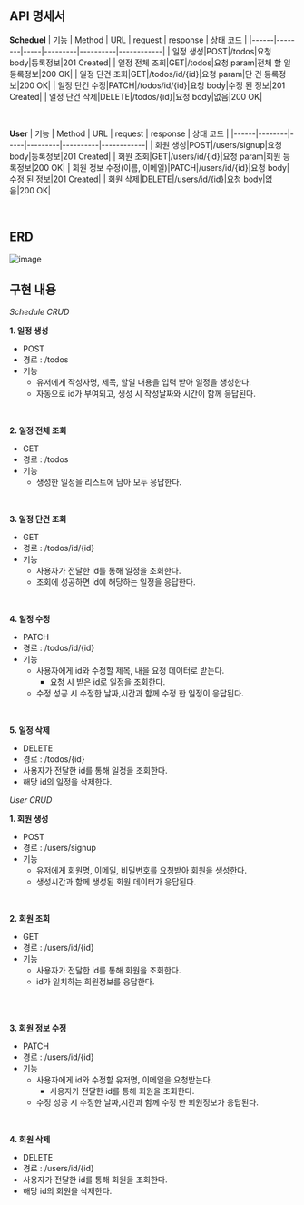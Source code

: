 API 명세서
------------
**Scheduel**
| 기능 | Method | URL | request | response | 상태 코드 |
|------|--------|-----|---------|----------|------------|
| 일정 생성|POST|/todos|요청 body|등록정보|201 Created|
| 일정 전체 조회|GET|/todos|요청 param|전체 할 일 등록정보|200 OK|
| 일정 단건 조회|GET|/todos/id/{id}|요청 param|단 건 등록정보|200 OK|
| 일정 단건 수정|PATCH|/todos/id/{id}|요청 body|수정 된 정보|201 Created|
| 일정 단건 삭제|DELETE|/todos/{id}|요청 body|없음|200 OK|

<br>

**User**
| 기능 | Method | URL | request | response | 상태 코드 |
|------|--------|-----|---------|----------|------------|
| 회원 생성|POST|/users/signup|요청 body|등록정보|201 Created|
| 회원 조회|GET|/users/id/{id}|요청 param|회원 등록정보|200 OK|
| 회원 정보 수정(이름, 이메일)|PATCH|/users/id/{id}|요청 body|수정 된 정보|201 Created|
| 회원 삭제|DELETE|/users/id/{id}|요청 body|없음|200 OK|

<br>

ERD
----------------
![image](https://github.com/user-attachments/assets/f89301b4-f798-41dd-be12-09940794ceb8)


## 구현 내용

*Schedule CRUD*

**1. 일정 생성**
  - POST
  - 경로 : /todos
  - 기능
     - 유저에게 작성자명, 제목, 할일 내용을 입력 받아 일정을 생성한다.
     - 자동으로 id가 부여되고, 생성 시 작성날짜와 시간이 함께 응답된다.

   <br>

**2. 일정 전체 조회**
  - GET 
  - 경로 : /todos
  - 기능
     - 생성한 일정을 리스트에 담아 모두 응답한다.
       
   <br>

**3. 일정 단건 조회**
  - GET 
  - 경로 : /todos/id/{id}
  - 기능
     - 사용자가 전달한 id를 통해 일정을 조회한다.
     - 조회에 성공하면 id에 해당하는 일정을 응답한다.

<br>
  
**4. 일정 수정**
  - PATCH 
  - 경로 : /todos/id/{id}
  - 기능
     - 사용자에게 id와 수정할 제목, 내을 요청 데이터로 받는다.
         - 요청 시 받은 id로 일정을 조회한다.
     - 수정 성공 시 수정한 날짜,시간과 함께 수정 한 일정이 응답된다.
    
   

<br>
  
**5. 일정 삭제**
  - DELETE 
  - 경로 : /todos/{id}
  - 사용자가 전달한 id를 통해 일정을 조회한다.
  - 해당 id의 일정을 삭제한다.


*User CRUD*

**1. 회원 생성**
  - POST
  - 경로 : /users/signup
  - 기능
     - 유저에게 회원명, 이메일, 비밀번호를 요청받아 회원을 생성한다.
     - 생성시간과 함께 생성된 회원 데이터가 응답된다.

   <br>

**2. 회원 조회**
  - GET 
  - 경로 : /users/id/{id}
  - 기능
     - 사용자가 전달한 id를 통해 회원을 조회한다.
     - id가 일치하는 회원정보를 응답한다.
       
   <br>


<br>
  
**3. 회원 정보 수정**
  - PATCH 
  - 경로 : /users/id/{id}
  - 기능
     - 사용자에게 id와 수정할 유저명, 이메일을 요청받는다.
         - 사용자가 전달한 id를 통해 회원을 조회한다.
     - 수정 성공 시 수정한 날짜,시간과 함께 수정 한 회원정보가 응답된다.
    

<br>
  
**4. 회원 삭제**
  - DELETE 
  - 경로 : /users/id/{id}
  - 사용자가 전달한 id를 통해 회원을 조회한다.
  - 해당 id의 회원을 삭제한다.
